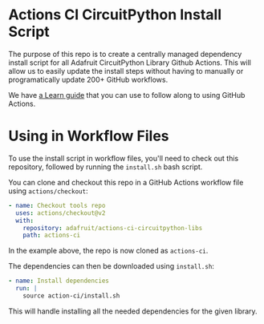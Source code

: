<!--
SPDX-FileCopyrightText: 2019 Adafruit Industries

SPDX-License-Identifier: MIT
-->

# Actions CI CircuitPython Install Script

The purpose of this repo is to create a centrally managed dependency
install script for all Adafruit CircuitPython Library Github Actions.
This will allow us to easily update the install steps without
having to manually or programatically update 200+ GitHub workflows.

We have [a Learn guide](https://learn.adafruit.com/creating-and-sharing-a-circuitpython-library/testing-with-github-actions)
that you can use to follow along to using GitHub Actions.

# Using in Workflow Files

To use the install script in workflow files, you'll need to check out this
repository, followed by running the `install.sh` bash script.

You can clone and checkout this repo in a GitHub Actions workflow file using
`actions/checkout`:

```yaml
- name: Checkout tools repo
  uses: actions/checkout@v2
  with:
    repository: adafruit/actions-ci-circuitpython-libs
    path: actions-ci
```

In the example above, the repo is now cloned as `actions-ci`.

The dependencies can then be downloaded using `install.sh`:

```yaml
- name: Install dependencies
  run: |
    source action-ci/install.sh
```

This will handle installing all the needed dependencies for the given library.
